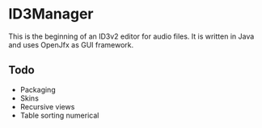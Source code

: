 # ID3Manager

This is the beginning of an ID3v2 editor for audio files. It is written in Java and uses OpenJfx as GUI framework.

## Todo
- Packaging
- Skins
- Recursive views
- Table sorting numerical

